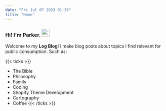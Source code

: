 ```yaml
---
date: "Fri Jul 07 2023 01:30"
title: "Home"
---
```


### Hi! I'm Parker. <img src="https://media.giphy.com/media/hvRJCLFzcasrR4ia7z/giphy.gif" width="25px">

Welcome to my **Log Blog**! I make blog posts about topics I find relevant for
public consumption. Such as:

{{< ticks >}}
* The Bible
* Philosophy
* Family
* Coding
* Shopify Theme Development
* Cartography
* Coffee
{{< /ticks >}}
